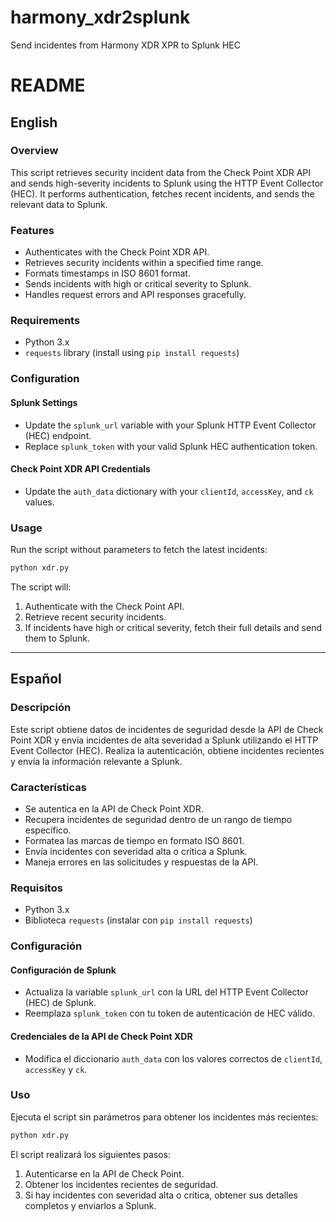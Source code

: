 # harmony_xdr2splunk
Send incidentes from Harmony XDR XPR to Splunk HEC

# README

## English

### Overview
This script retrieves security incident data from the Check Point XDR API and sends high-severity incidents to Splunk using the HTTP Event Collector (HEC). It performs authentication, fetches recent incidents, and sends the relevant data to Splunk.

### Features
- Authenticates with the Check Point XDR API.
- Retrieves security incidents within a specified time range.
- Formats timestamps in ISO 8601 format.
- Sends incidents with high or critical severity to Splunk.
- Handles request errors and API responses gracefully.

### Requirements
- Python 3.x
- `requests` library (install using `pip install requests`)

### Configuration
#### Splunk Settings
- Update the `splunk_url` variable with your Splunk HTTP Event Collector (HEC) endpoint.
- Replace `splunk_token` with your valid Splunk HEC authentication token.

#### Check Point XDR API Credentials
- Update the `auth_data` dictionary with your `clientId`, `accessKey`, and `ck` values.

### Usage
Run the script without parameters to fetch the latest incidents:
```sh
python xdr.py
```

The script will:
1. Authenticate with the Check Point API.
2. Retrieve recent security incidents.
3. If incidents have high or critical severity, fetch their full details and send them to Splunk.

---

## Español

### Descripción
Este script obtiene datos de incidentes de seguridad desde la API de Check Point XDR y envía incidentes de alta severidad a Splunk utilizando el HTTP Event Collector (HEC). Realiza la autenticación, obtiene incidentes recientes y envía la información relevante a Splunk.

### Características
- Se autentica en la API de Check Point XDR.
- Recupera incidentes de seguridad dentro de un rango de tiempo específico.
- Formatea las marcas de tiempo en formato ISO 8601.
- Envía incidentes con severidad alta o crítica a Splunk.
- Maneja errores en las solicitudes y respuestas de la API.

### Requisitos
- Python 3.x
- Biblioteca `requests` (instalar con `pip install requests`)

### Configuración
#### Configuración de Splunk
- Actualiza la variable `splunk_url` con la URL del HTTP Event Collector (HEC) de Splunk.
- Reemplaza `splunk_token` con tu token de autenticación de HEC válido.

#### Credenciales de la API de Check Point XDR
- Modifica el diccionario `auth_data` con los valores correctos de `clientId`, `accessKey` y `ck`.

### Uso
Ejecuta el script sin parámetros para obtener los incidentes más recientes:
```sh
python xdr.py
```

El script realizará los siguientes pasos:
1. Autenticarse en la API de Check Point.
2. Obtener los incidentes recientes de seguridad.
3. Si hay incidentes con severidad alta o crítica, obtener sus detalles completos y enviarlos a Splunk.

